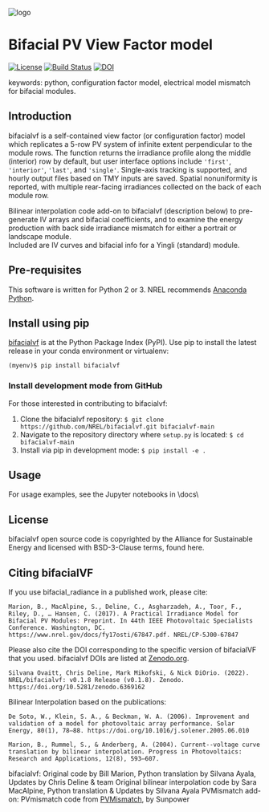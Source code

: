 ![logo](docs/images_wiki/bifacialVF.png)

# Bifacial PV View Factor model
[![License](https://img.shields.io/badge/License-BSD%203--Clause-blue.svg)](https://opensource.org/licenses/BSD-3-Clause)
[![Build Status](https://travis-ci.org/NREL/bifacialvf.svg?branch=main)](https://travis-ci.org/NREL/bifacialvf)
[![DOI](https://zenodo.org/badge/114160149.svg)](https://zenodo.org/badge/latestdoi/114160149)

keywords: python, configuration factor model, electrical model mismatch for bifacial modules.

## Introduction

bifacialvf is a self-contained view factor (or configuration factor) model which
replicates a 5-row PV system of infinite extent perpendicular to the module
rows. The function returns the irradiance profile along the middle (interior)
row by default, but user interface options include `'first'`, `'interior'`,
`'last'`, and `'single'`. Single-axis tracking is supported, and hourly output
files based on TMY inputs are saved. Spatial nonuniformity is reported, with
multiple rear-facing irradiances collected on the back of each module row.

Bilinear interpolation code add-on to bifacialvf (description below) to pre-generate IV arrays and bifacial coefficients, and to examine the energy production with back side irradiance mismatch for either a portrait or landscape module.   
Included are IV curves and bifacial info for a Yingli (standard) module. 

## Pre-requisites
This software is written for Python 2 or 3. NREL recommends [Anaconda Python](https://www.anaconda.com/download/).

## Install using pip
[bifacialvf](https://pypi.org/project/bifacialvf/) is at the Python Package Index (PyPI). Use pip to install the latest release in your conda environment or virtualenv:

    (myenv)$ pip install bifacialvf

### Install development mode from GitHub
For those interested in contributing to bifacialvf:

1. Clone the bifacialvf repository: `$ git clone https://github.com/NREL/bifacialvf.git bifacialvf-main`
2. Navigate to the repository directory where `setup.py` is located: `$ cd bifacialvf-main`
3. Install via pip in development mode: `$ pip install -e .`

## Usage

For usage examples, see the Jupyter notebooks in \docs\

## License
bifacialvf open source code is copyrighted by the Alliance for Sustainable Energy and licensed with BSD-3-Clause terms, found here.

## Citing bifacialVF

If you use bifacial_radiance in a published work, please cite:

    Marion, B., MacAlpine, S., Deline, C., Asgharzadeh, A., Toor, F., Riley, D., … Hansen, C. (2017). A Practical Irradiance Model for Bifacial PV Modules: Preprint. In 44th IEEE Photovoltaic Specialists Conference. Washington, DC. https://www.nrel.gov/docs/fy17osti/67847.pdf. NREL/CP-5J00-67847

Please also cite the DOI corresponding to the specific version of bifacialVF that you used. bifacialvf DOIs are listed at [Zenodo.org](https://zenodo.org/search?page=1&size=20&q=conceptrecid:6369162&all_versions&sort=-version). 

    Silvana Ovaitt, Chris Deline, Mark Mikofski, & Nick DiOrio. (2022). NREL/bifacialvf: v0.1.8 Release (v0.1.8). Zenodo. https://doi.org/10.5281/zenodo.6369162

Bilinear Interpolation based on the publications:

    De Soto, W., Klein, S. A., & Beckman, W. A. (2006). Improvement and validation of a model for photovoltaic array performance. Solar Energy, 80(1), 78–88. https://doi.org/10.1016/j.solener.2005.06.010

    Marion, B., Rummel, S., & Anderberg, A. (2004). Current--voltage curve translation by bilinear interpolation. Progress in Photovoltaics: Research and Applications, 12(8), 593–607.

bifacialvf: Original code by Bill Marion, Python translation by Silvana Ayala, Updates by Chris Deline & team
Original bilinear interpolation code by Sara MacAlpine, Python translation & Updates by Silvana Ayala
PVMismatch add-on: PVmismatch code from [PVMismatch](https://github.com/SUNPower/PVMismatch), by Sunpower


